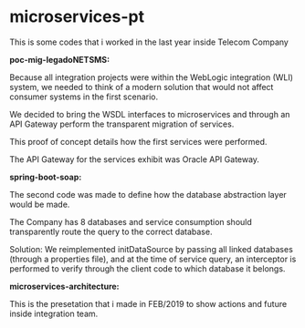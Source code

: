 # microservices-pt

This is some codes that i worked in the last year inside Telecom Company


<b>poc-mig-legadoNETSMS:</b>

Because all integration projects were within the WebLogic integration (WLI) system, we needed to think of a modern solution that would not affect consumer systems in the first scenario.

We decided to bring the WSDL interfaces to microservices and through an API Gateway perform the transparent migration of services.

This proof of concept details how the first services were performed.

The API Gateway for the services exhibit was Oracle API Gateway.


<b>spring-boot-soap:</b>

The second code was made to define how the database abstraction layer would be made.

The Company has 8 databases and service consumption should transparently route the query to the correct database.

Solution: We reimplemented initDataSource by passing all linked databases (through a properties file), and at the time of service query, an interceptor is performed to verify through the client code to which database it belongs.

<b>microservices-architecture:</b>

This is the presetation that i made in FEB/2019 to show actions and future inside integration team.
